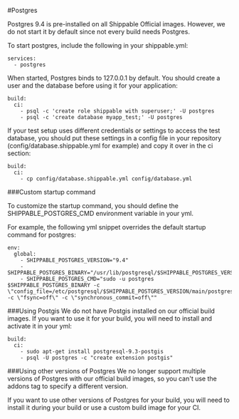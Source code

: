 
#Postgres

Postgres 9.4 is pre-installed on all Shippable Official images. However, we do not start it by default since not every build needs Postgres.

To start postgres, include the following in your shippable.yml:

```
services:
  - postgres
```

When started, Postgres binds to 127.0.0.1 by default. You should create a user and the database before using it for your application:

```
build:
  ci:
    - psql -c 'create role shippable with superuser;' -U postgres
    - psql -c 'create database myapp_test;' -U postgres

``` 

If your test setup uses different credentials or settings to access the test database, you should put these settings in a config file in your repository (config/database.shippable.yml for example) and copy it over in the ci section:

```
build:
  ci:
    - cp config/database.shippable.yml config/database.yml

```

###Custom startup command 

To customize the startup command, you should define the SHIPPABLE_POSTGRES_CMD environment variable in your yml. 

For example, the following yml snippet overrides the default startup command for postgres:

```
env:
  global:
    - SHIPPABLE_POSTGRES_VERSION="9.4"
    - SHIPPABLE_POSTGRES_BINARY="/usr/lib/postgresql/$SHIPPABLE_POSTGRES_VERSION/bin/postgres"
    - SHIPPABLE_POSTGRES_CMD="sudo -u postgres $SHIPPABLE_POSTGRES_BINARY -c \"config_file=/etc/postgresql/$SHIPPABLE_POSTGRES_VERSION/main/postgresql.conf\" -c \"fsync=off\" -c \"synchronous_commit=off\""
```

###Using Postgis
We do not have Postgis installed on our official build images. If you want to use it for your build, you will need to install and activate it in your yml:

```
build:
  ci:
    - sudo apt-get install postgresql-9.3-postgis
    - psql -U postgres -c "create extension postgis"
```


###Using other versions of Postgres
We no longer support multiple versions of Postgres with our official build images, so you can't use the addons tag to specify a different version.

If you want to use other versions of Postgres for your build, you will need to install it during your build or use a custom build image for your CI.